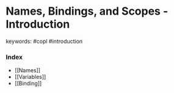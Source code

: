 # Names, Bindings, and Scopes - Introduction
keywords: #copl #introduction
### Index
- [[Names]]
- [[Variables]]
- [[Binding]]